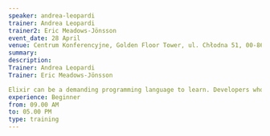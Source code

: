 ```yaml
---
speaker: andrea-leopardi
trainer: Andrea Leopardi
trainer2: Eric Meadows-Jönsson
event_date: 28 April
venue: Centrum Konferencyjne, Golden Floor Tower, ul. Chłodna 51, 00-867 Warszawa
summary: 
description: 
Trainer: Andrea Leopardi
Trainer: Eric Meadows-Jönsson

Elixir can be a demanding programming language to learn. Developers who are coming from object-oriented languages have new concepts to learn, such as modelling programs in a functional way and working with processes and message passing. In this training day, new Elixir developers will get to lay a firm foundation, presenting all of the core concepts in Elixir. They'll learn to code and test, from the ground up. They'll start with Elixir datatypes, including maps, structs, tuples, and other primitives. Then, they'll move on to core concepts like using recursion, building higher order functions, composing with pipes, processes, and organising that code into modules. Once we're through those concepts, we'll build a chatroom on the concurrency concepts that you should know, and if we have enough time, we'll use Erlang's OTP. This is a hands-on tutorial, the best way to teach these new concepts is with tests, and have students make those tests pass. This is a lab-focused training day so come ready to to do a lot of programming and a lot of learning.
experience: Beginner
from: 09.00 AM
to: 05.00 PM
type: training
---
```


